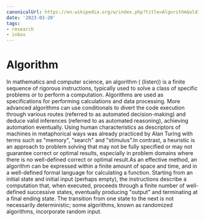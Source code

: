 ```yaml
---
canonicalUrl: https://en.wikipedia.org/w/index.php?title=Algorithm&oldid=1144729555
date: '2023-03-20'
tags:
- research
- inbox
---
```


# Algorithm

In mathematics and computer science, an algorithm ( (listen)) is a finite sequence of rigorous instructions, typically used to solve a class of specific problems or to perform a computation. Algorithms are used as specifications for performing calculations and data processing. More advanced algorithms can use conditionals to divert the code execution through various routes (referred to as automated decision-making) and deduce valid inferences (referred to as automated reasoning), achieving automation eventually. Using human characteristics as descriptors of machines in metaphorical ways was already practiced by Alan Turing with terms such as "memory", "search" and "stimulus".In contrast, a heuristic is an approach to problem solving that may not be fully specified or may not guarantee correct or optimal results, especially in problem domains where there is no well-defined correct or optimal result.As an effective method, an algorithm can be expressed within a finite amount of space and time, and in a well-defined formal language for calculating a function. Starting from an initial state and initial input (perhaps empty), the instructions describe a computation that, when executed, proceeds through a finite number of well-defined successive states, eventually producing "output" and terminating at a final ending state. The transition from one state to the next is not necessarily deterministic; some algorithms, known as randomized algorithms, incorporate random input.